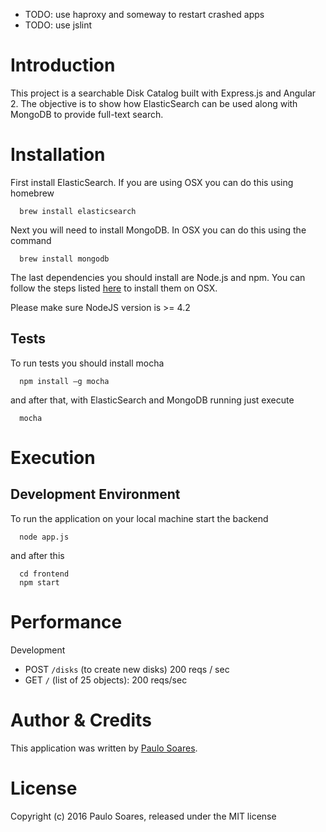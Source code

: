 - TODO: use haproxy and someway to restart crashed apps
- TODO: use jslint

Introduction
============

This project is a searchable Disk Catalog built with Express.js and Angular 2. The objective is to show how ElasticSearch can be used along with MongoDB to provide full-text search.

Installation
============

First install ElasticSearch. If you are using OSX you can do this using homebrew

```shell
  brew install elasticsearch
```

Next you will need to install MongoDB. In OSX you can do this using the command

```shell
  brew install mongodb
```

The last dependencies you should install are Node.js and npm. You can
follow the steps listed [here](https://coolestguidesontheplanet.com/installing-node-js-on-osx-10-10-yosemite/)
to install them on OSX. 

Please make sure NodeJS version is >= 4.2

Tests
-----

To run tests you should install mocha

```shell
  npm install –g mocha
```

and after that, with ElasticSearch and MongoDB running just execute

```shell
  mocha
```

Execution
============

Development Environment
-----------------------

To run the application on your local machine start the backend

```shell
  node app.js
```

and after this

```shell
  cd frontend
  npm start
```

Performance
===========

Development

- POST `/disks` (to create new disks) 200 reqs / sec
- GET `/` (list of 25 objects): 200 reqs/sec


Author & Credits
=================

This application was written by [Paulo Soares](phsoares.ita@gmail.com).

License
=======
Copyright (c) 2016 Paulo Soares, released under the MIT license
